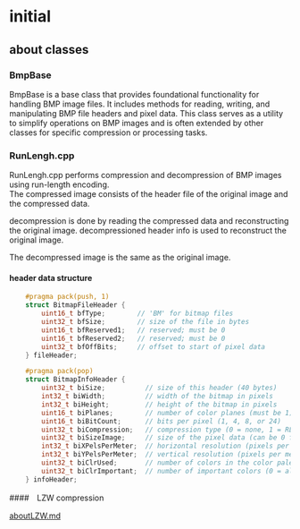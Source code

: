 # initial

## about classes

### BmpBase

BmpBase is a base class that provides foundational functionality for handling BMP image files. It includes methods for reading, writing, and manipulating BMP file headers and pixel data. This class serves as a utility to simplify operations on BMP images and is often extended by other classes for specific compression or processing tasks.

### RunLengh.cpp

RunLengh.cpp performs compression and decompression of BMP images using run-length encoding.  
The compressed image consists of the header file of the original image and the compressed data.

decompression is done by reading the compressed data and reconstructing the original image.
decompressioned header info is used to reconstruct the original image.

The decompressed image is the same as the original image.

#### header data structure

```cpp
    #pragma pack(push, 1)
    struct BitmapFileHeader {
        uint16_t bfType;        // 'BM' for bitmap files
        uint32_t bfSize;        // size of the file in bytes
        uint16_t bfReserved1;   // reserved; must be 0
        uint16_t bfReserved2;   // reserved; must be 0
        uint32_t bfOffBits;     // offset to start of pixel data
    } fileHeader;

    #pragma pack(pop)
    struct BitmapInfoHeader {
        uint32_t biSize;          // size of this header (40 bytes)
        int32_t biWidth;          // width of the bitmap in pixels
        int32_t biHeight;         // height of the bitmap in pixels
        uint16_t biPlanes;        // number of color planes (must be 1)
        uint16_t biBitCount;      // bits per pixel (1, 4, 8, or 24)
        uint32_t biCompression;   // compression type (0 = none, 1 = RLE-8, 2 = RLE-4)
        uint32_t biSizeImage;     // size of the pixel data (can be 0 for uncompressed bitmaps)
        int32_t biXPelsPerMeter;  // horizontal resolution (pixels per meter)
        int32_t biYPelsPerMeter;  // vertical resolution (pixels per meter)
        uint32_t biClrUsed;       // number of colors in the color palette (0 = default)
        uint32_t biClrImportant;  // number of important colors (0 = all colors are important)
    } infoHeader;
```
####　LZW compression 

[aboutLZW.md](./document/aboutLZW.md)